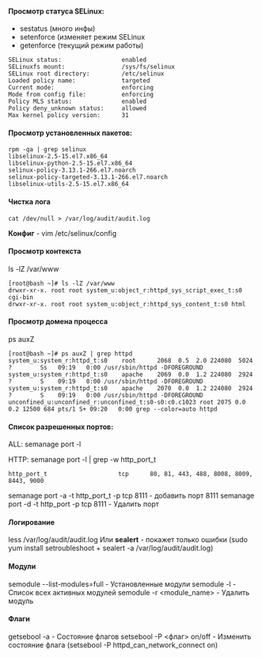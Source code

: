 #### Просмотр статуса SELinux: 
 - sestatus    (много инфы) 
 - setenforce  (изменяет режим SELinux
 - getenforce  (текущий режим работы)

 ```
SELinux status:                 enabled
SELinuxfs mount:                /sys/fs/selinux
SELinux root directory:         /etc/selinux
Loaded policy name:             targeted
Current mode:                   enforcing
Mode from config file:          enforcing
Policy MLS status:              enabled
Policy deny_unknown status:     allowed
Max kernel policy version:      31
 ```

#### Просмотр установленных пакетов:
```
rpm -qa | grep selinux
libselinux-2.5-15.el7.x86_64
libselinux-python-2.5-15.el7.x86_64
selinux-policy-3.13.1-266.el7.noarch
selinux-policy-targeted-3.13.1-266.el7.noarch
libselinux-utils-2.5-15.el7.x86_64
```

#### Чистка лога
```
cat /dev/null > /var/log/audit/audit.log
```

**Конфиг** - vim /etc/selinux/config

#### Просмотр контекста
ls -lZ /var/www
```
[root@bash ~]# ls -lZ /var/www     
drwxr-xr-x. root root system_u:object_r:httpd_sys_script_exec_t:s0 cgi-bin
drwxr-xr-x. root root system_u:object_r:httpd_sys_content_t:s0 html
```

#### Просмотр домена процесса
ps auxZ
```
[root@bash ~]# ps auxZ | grep httpd
system_u:system_r:httpd_t:s0    root      2068  0.5  2.0 224080  5024 ?        Ss   09:19   0:00 /usr/sbin/httpd -DFOREGROUND
system_u:system_r:httpd_t:s0    apache    2069  0.0  1.2 224080  2924 ?        S    09:19   0:00 /usr/sbin/httpd -DFOREGROUND
system_u:system_r:httpd_t:s0    apache    2070  0.0  1.2 224080  2924 ?        S    09:19   0:00 /usr/sbin/httpd -DFOREGROUND
unconfined_u:unconfined_r:unconfined_t:s0-s0:c0.c1023 root 2075 0.0  0.2 12500 684 pts/1 S+ 09:20   0:00 grep --color=auto httpd
```
#### Список разрешенных портов:
ALL: 
semanage port -l

HTTP:
semanage port -l | grep -w http_port_t
```
http_port_t                    tcp      80, 81, 443, 488, 8008, 8009, 8443, 9000
```
semanage port -a -t http_port_t -p tcp 8111  - добавить порт 8111
semanage port -d -t http_port -p tcp 8111    - Удалить порт

#### Логирование
less /var/log/audit/audit.log
Или **sealert** - покажет только ошибки 
(sudo yum install setroubleshoot + sealert -a /var/log/audit/audit.log)

#### Модули
semodule --list-modules=full     - Установленные модули
semodule -l                      - Список всех активных модулей
semodule -r <module_name>        - Удалить модуль 


#### Флаги
getsebool -a                     - Состояние флагов
setsebool -P <флаг> on/off       - Изменить состояние флага
(setsebool -P httpd_can_network_connect on)
